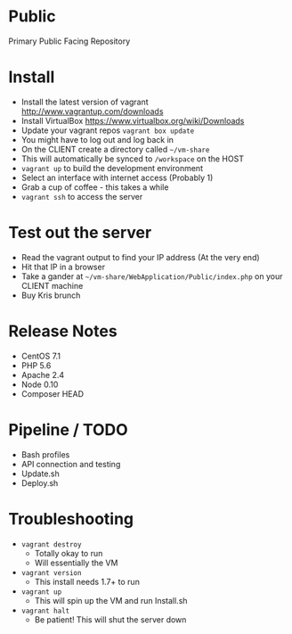 # Public
Primary Public Facing Repository

Install
=====

 - Install the latest version of vagrant http://www.vagrantup.com/downloads
 - Install VirtualBox https://www.virtualbox.org/wiki/Downloads
 - Update your vagrant repos `vagrant box update`
 - You might have to log out and log back in
 - On the CLIENT create a directory called `~/vm-share` 
 - This will automatically be synced to `/workspace` on the HOST
 - `vagrant up` to build the development environment
 - Select an interface with internet access (Probably 1)
 - Grab a cup of coffee - this takes a while
 - `vagrant ssh` to access the server
 
Test out the server
=====
 - Read the vagrant output to find your IP address (At the very end)
 - Hit that IP in a browser
 - Take a gander at `~/vm-share/WebApplication/Public/index.php` on your CLIENT machine
 - Buy Kris brunch

Release Notes
======
 - CentOS 7.1
 - PHP 5.6
 - Apache 2.4
 - Node 0.10
 - Composer HEAD
 
Pipeline / TODO
======
 - Bash profiles
 - API connection and testing
 - Update.sh
 - Deploy.sh
 
 Troubleshooting
 =====
  - `vagrant destroy` 
  	- Totally okay to run 
  	- Will essentially <nuke> the VM
  - `vagrant version`
  	- This install needs 1.7+ to run
  - `vagrant up`
  	- This will spin up the VM and run Install.sh
  - `vagrant halt`
  	- Be patient! This will shut the server down
